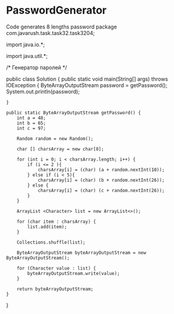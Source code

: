 # PasswordGenerator
Code generates 8 lengths password
package com.javarush.task.task32.task3204;



import java.io.*;

import java.util.*;

/* 
Генератор паролей
*/

public class Solution {
    public static void main(String[] args) throws IOException {
      ByteArrayOutputStream password = getPassword();
      System.out.println(password);

    }

    public static ByteArrayOutputStream getPassword() {
        int a = 48;
        int b = 65;
        int c = 97;

        Random random = new Random();

        char [] charsArray = new char[8];

        for (int i = 0; i < charsArray.length; i++) {
            if (i <= 2 ){
                charsArray[i] = (char) (a + random.nextInt(10));
            } else if (i < 5){
                charsArray[i] = (char) (b + random.nextInt(26));
            } else {
                charsArray[i] = (char) (c + random.nextInt(26));
            }
        }

        ArrayList <Character> list = new ArrayList<>();

        for (char item : charsArray) {
            list.add(item);
        }

        Collections.shuffle(list);

        ByteArrayOutputStream byteArrayOutputStream = new ByteArrayOutputStream();

        for (Character value : list) {
            byteArrayOutputStream.write(value);
        }

        return byteArrayOutputStream;
    }
}
